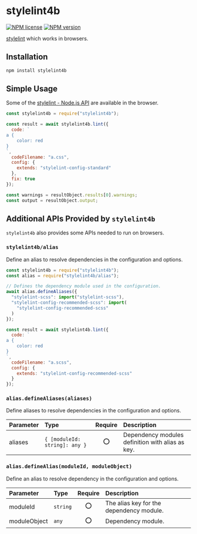 # stylelint4b

[![NPM license](https://img.shields.io/npm/l/stylelint4b.svg)](https://www.npmjs.com/package/stylelint4b)
[![NPM version](https://img.shields.io/npm/v/stylelint4b.svg)](https://www.npmjs.com/package/stylelint4b)

[stylelint] which works in browsers.

## Installation

```bash
npm install stylelint4b
```

## Simple Usage

Some of the [stylelint - Node.js API](https://stylelint.io/user-guide/usage/node-api) are available in the browser.

```js
const stylelint4b = require("stylelint4b");

const result = await stylelint4b.lint({
  code: `
a {
    color: red
}
`,
  codeFilename: "a.css",
  config: {
    extends: "stylelint-config-standard"
  },
  fix: true
});

const warnings = resultObject.results[0].warnings;
const output = resultObject.output;
```

## Additional APIs Provided by `stylelint4b`

`stylelint4b` also provides some APIs needed to run on browsers.

### `stylelint4b/alias`

Define an alias to resolve dependencies in the configuration and options.

```js
const stylelint4b = require("stylelint4b");
const alias = require("stylelint4b/alias");

// Defines the dependency module used in the configuration.
await alias.defineAliases({
  "stylelint-scss": import("stylelint-scss"),
  "stylelint-config-recommended-scss": import(
    "stylelint-config-recommended-scss"
  )
});

const result = await stylelint4b.lint({
  code: `
a {
    color: red
}
`,
  codeFilename: "a.scss",
  config: {
    extends: "stylelint-config-recommended-scss"
  }
});
```

### `alias.defineAliases(aliases)`

Define aliases to resolve dependencies in the configuration and options.

| Parameter | Type                          | Require | Description                                      |
| :-------- | :---------------------------- | :-----: | :----------------------------------------------- |
| aliases   | `{ [moduleId: string]: any }` |   :o:   | Dependency modules definition with alias as key. |

### `alias.defineAlias(moduleId, moduleObject)`

Define an alias to resolve dependency in the configuration and options.

| Parameter    | Type     | Require | Description                              |
| :----------- | :------- | :-----: | :--------------------------------------- |
| moduleId     | `string` |   :o:   | The alias key for the dependency module. |
| moduleObject | `any`    |   :o:   | Dependency module.                       |

[stylelint]: https://stylelint.io/
